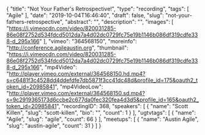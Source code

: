 {
  "title": "Not Your Father's Retrospective!",
  "type": "recording",
  "tags": [
    "Agile"
  ],
  "date": "2019-10-04T16:46:40",
  "draft": false,
  "slug": "not-your-fathers-retrospective",
  "abstract": "",
  "description": "",
  "images": [
    "https://i.vimeocdn.com/video/820031285-86e08f2752d534fdcd5012da7a4d02dc0729fc75e19b1146b086df319cdfe338-d_295x166"
  ],
  "vimeo": "364568150",
  "moreinfo": "http://conference.agileaustin.org",
  "thumbnail": "https://i.vimeocdn.com/video/820031285-86e08f2752d534fdcd5012da7a4d02dc0729fc75e19b1146b086df319cdfe338-d_295x166",
  "mp4Video": "http://player.vimeo.com/external/364568150.hd.mp4?s=c6481f3c4528dd4ddefdfe7db5871f3cc41dc48d&profile_id=175&oauth2_token_id=20985841",
  "mp4VideoLow": "http://player.vimeo.com/external/364568150.sd.mp4?s=9c2919365173d6ccbe2c677da0fec320fea4d3d5&profile_id=165&oauth2_token_id=20985841",
  "recordingID": 368,
  "speakers": [
    {
      "name": "Scott Killen",
      "slug": "scott-killen",
      "bio": "",
      "count": 1
    }
  ],
  "ugtvtags": [
    {
      "name": "Agile",
      "slug": "agile",
      "count": 66
    }
  ],
  "meetups": [
    {
      "name": "Austin Agile",
      "slug": "austin-agile",
      "count": 31
    }
  ]
}